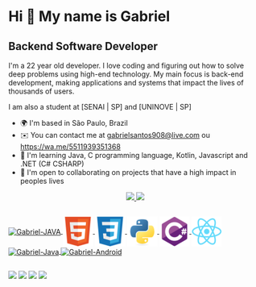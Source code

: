 Hi 👋 My name is Gabriel
==========================

Backend Software Developer
-----------------------------

I'm a 22 year old developer. I love coding and figuring out how to solve deep problems using high-end technology. My main focus is back-end development, making applications and systems that impact the lives of thousands of users.

I am also a student at [SENAI | SP] and [UNINOVE | SP]

* 🌍  I'm based in São Paulo, Brazil
* ✉️  You can contact me at [gabrielsantos908@live.com](mailto:gabrielsantos908@live.com) ou https://wa.me/5511939351368
* 🧠  I'm learning Java, C programming language, Kotlin, Javascript and .NET (C# CSHARP)
* 🤝  I'm open to collaborating on projects that have a high impact in peoples lives

<div align="center">
  <a href="https://github.com/Gabriel-LSantos">
  <img height="180em" src="https://github-readme-stats.vercel.app/api?username=Gabriel-LSantos&show_icons=true&theme=dark&include_all_commits=true&count_private=true"/>
  <img height="180em" src="https://github-readme-stats.vercel.app/api/top-langs/?username=Gabriel-LSantos&layout=compact&langs_count=7&theme=dark"/>
</div>

##
</div>

 <img align="center" alt="Gabriel-JAVA" height="60" width="60" src="https://raw.githubusercontent.com/danielcranney/readme-generator/main/public/icons/skills/javascript-colored.svg">
 <img align="center" alt="Gabriel-HTML" height="60" width="60" src="https://raw.githubusercontent.com/devicons/devicon/master/icons/html5/html5-original.svg">
 <img align="center" alt="Gabriel-CSS" height="60" width="60" src="https://raw.githubusercontent.com/devicons/devicon/master/icons/css3/css3-original.svg">
  <img align="center" alt="Gabriel-Python" height="60" width="60" src="https://raw.githubusercontent.com/devicons/devicon/master/icons/python/python-original.svg">
  <img align="center" alt="Gabriel-Csharp" height="60" width="60" src="https://raw.githubusercontent.com/devicons/devicon/master/icons/csharp/csharp-original.svg">
  <img align="center" alt="Gabriel-React" height="60" width="60" src="https://raw.githubusercontent.com/devicons/devicon/master/icons/react/react-original.svg">
  <img align="center" alt="Gabriel-Java" height="60" width="60" src="https://icongr.am/devicon/java-original-wordmark.svg">
  <img align="center" alt="Gabriel-Android" height="60" width="60" src="https://icongr.am/devicon/android-original-wordmark.svg">

##
	
<div> 
  <a href="https://www.linkedin.com/in/gabriel-l-a3b304176" target="_blank"><img src="https://img.shields.io/badge/-LinkedIn-%230077B5?style=for-the-badge&logo=linkedin&logoColor=white" target="_blank"></a> 
  <a href="https://wa.me/5511939351368" target="_blank"><img src="https://img.shields.io/badge/WhatsApp-25D366?style=for-the-badge&logo=whatsapp&logoColor=white target="_blank"></a> 
   <a href="mailto:gabrielsantos908@live.com" target="_blank"><img src="https://img.shields.io/badge/Microsoft_Outlook-0078D4?style=for-the-badge&logo=microsoft-outlook&logoColor=white"></a> 
   <a href="mailto:gabrielsantos908@live.com" target="_blank"><img src="https://img.shields.io/badge/Gmail-D14836?style=for-the-badge&logo=gmail&logoColor=white"></a> 
</div>
